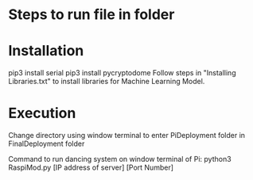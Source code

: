 # Steps to run file in folder

# Installation

pip3 install serial
pip3 install pycryptodome
Follow steps in "Installing Libraries.txt" to install libraries for Machine Learning Model.

# Execution
Change directory using window terminal to enter PiDeployment folder in FinalDeployment folder

Command to run dancing system on window terminal of Pi:
python3 RaspiMod.py [IP address of server] [Port Number]